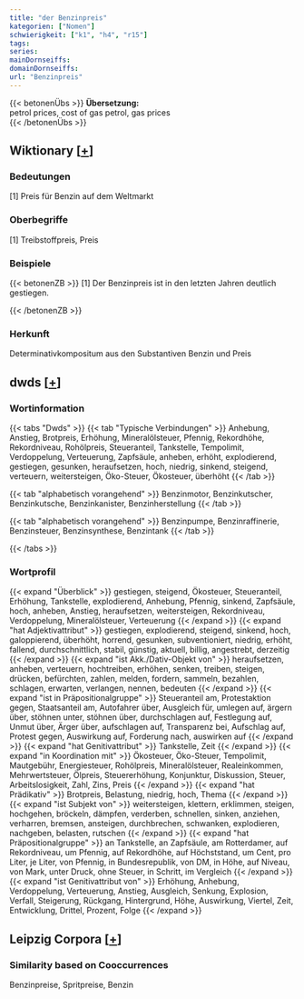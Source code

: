 ```yaml
---
title: "der Benzinpreis"
kategorien: ["Nomen"]
schwierigkeit: ["k1", "h4", "r15"]
tags:
series:
mainDornseiffs:
domainDornseiffs:
url: "Benzinpreis"
---
```


{{< betonenÜbs >}}
**Übersetzung:**  
petrol prices, cost of gas  petrol, gas  prices  
{{< /betonenÜbs >}}

## Wiktionary [[+](https://de.wiktionary.org/wiki/Benzinpreis)]

### Bedeutungen
[1] Preis für Benzin auf dem Weltmarkt  

### Oberbegriffe
[1] Treibstoffpreis, Preis  

### Beispiele
{{< betonenZB >}}
[1] Der Benzinpreis ist in den letzten Jahren deutlich gestiegen.  

{{< /betonenZB >}}
### Herkunft
Determinativkompositum aus den Substantiven Benzin und Preis  



## dwds [[+](https://www.dwds.de/wb/Benzinpreis)]

### Wortinformation
{{< tabs "Dwds" >}}
{{< tab "Typische Verbindungen" >}}
Anhebung, Anstieg, Brotpreis, Erhöhung, Mineralölsteuer, Pfennig, Rekordhöhe, Rekordniveau, Rohölpreis, Steueranteil, Tankstelle, Tempolimit, Verdoppelung, Verteuerung, Zapfsäule, anheben, erhöht, explodierend, gestiegen, gesunken, heraufsetzen, hoch, niedrig, sinkend, steigend, verteuern, weitersteigen, Öko-Steuer, Ökosteuer, überhöht
{{< /tab >}}

{{< tab "alphabetisch vorangehend" >}}
Benzinmotor, Benzinkutscher, Benzinkutsche, Benzinkanister, Benzinherstellung
{{< /tab >}}

{{< tab "alphabetisch vorangehend" >}}
Benzinpumpe, Benzinraffinerie, Benzinsteuer, Benzinsynthese, Benzintank
{{< /tab >}}

{{< /tabs >}}

### Wortprofil
{{< expand "Überblick" >}} gestiegen, steigend, Ökosteuer, Steueranteil, Erhöhung, Tankstelle, explodierend, Anhebung, Pfennig, sinkend, Zapfsäule, hoch, anheben, Anstieg, heraufsetzen, weitersteigen, Rekordniveau, Verdoppelung, Mineralölsteuer, Verteuerung {{< /expand >}}
{{< expand "hat Adjektivattribut" >}} gestiegen, explodierend, steigend, sinkend, hoch, galoppierend, überhöht, horrend, gesunken, subventioniert, niedrig, erhöht, fallend, durchschnittlich, stabil, günstig, aktuell, billig, angestrebt, derzeitig {{< /expand >}}
{{< expand "ist Akk./Dativ-Objekt von" >}} heraufsetzen, anheben, verteuern, hochtreiben, erhöhen, senken, treiben, steigen, drücken, befürchten, zahlen, melden, fordern, sammeln, bezahlen, schlagen, erwarten, verlangen, nennen, bedeuten {{< /expand >}}
{{< expand "ist in Präpositionalgruppe" >}} Steueranteil am, Protestaktion gegen, Staatsanteil am, Autofahrer über, Ausgleich für, umlegen auf, ärgern über, stöhnen unter, stöhnen über, durchschlagen auf, Festlegung auf, Unmut über, Ärger über, aufschlagen auf, Transparenz bei, Aufschlag auf, Protest gegen, Auswirkung auf, Forderung nach, auswirken auf {{< /expand >}}
{{< expand "hat Genitivattribut" >}} Tankstelle, Zeit {{< /expand >}}
{{< expand "in Koordination mit" >}} Ökosteuer, Öko-Steuer, Tempolimit, Mautgebühr, Energiesteuer, Rohölpreis, Mineralölsteuer, Realeinkommen, Mehrwertsteuer, Ölpreis, Steuererhöhung, Konjunktur, Diskussion, Steuer, Arbeitslosigkeit, Zahl, Zins, Preis {{< /expand >}}
{{< expand "hat Prädikativ" >}} Brotpreis, Belastung, niedrig, hoch, Thema {{< /expand >}}
{{< expand "ist Subjekt von" >}} weitersteigen, klettern, erklimmen, steigen, hochgehen, bröckeln, dämpfen, verderben, schnellen, sinken, anziehen, verharren, bremsen, ansteigen, durchbrechen, schwanken, explodieren, nachgeben, belasten, rutschen {{< /expand >}}
{{< expand "hat Präpositionalgruppe" >}} an Tankstelle, an Zapfsäule, am Rotterdamer, auf Rekordniveau, um Pfennig, auf Rekordhöhe, auf Höchststand, um Cent, pro Liter, je Liter, von Pfennig, in Bundesrepublik, von DM, in Höhe, auf Niveau, von Mark, unter Druck, ohne Steuer, in Schritt, im Vergleich {{< /expand >}}
{{< expand "ist Genitivattribut von" >}} Erhöhung, Anhebung, Verdoppelung, Verteuerung, Anstieg, Ausgleich, Senkung, Explosion, Verfall, Steigerung, Rückgang, Hintergrund, Höhe, Auswirkung, Viertel, Zeit, Entwicklung, Drittel, Prozent, Folge {{< /expand >}}

## Leipzig Corpora [[+](https://corpora.uni-leipzig.de/en/res?word=Benzinpreis&corpusId=deu_newscrawl-public_2018)]


### Similarity based on Cooccurrences
Benzinpreise, Spritpreise, Benzin

